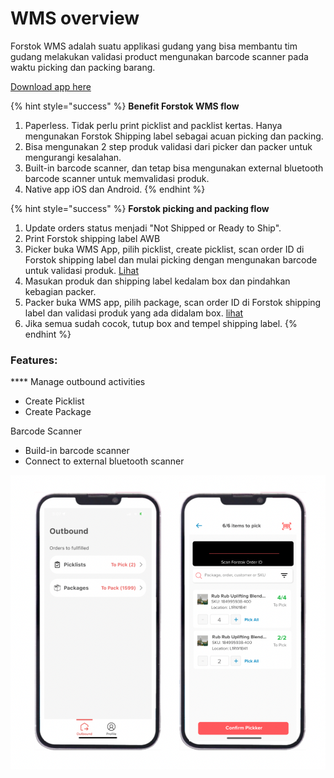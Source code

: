 # WMS overview

Forstok WMS adalah suatu applikasi gudang yang bisa membantu tim gudang melakukan validasi product mengunakan barcode scanner pada waktu picking dan packing barang.&#x20;

[Download app here](download-wms-app.md)

{% hint style="success" %}
**Benefit Forstok WMS flow**

1. Paperless. Tidak perlu print picklist and packlist kertas. Hanya mengunakan Forstok Shipping label sebagai acuan picking dan packing.
2. Bisa mengunakan 2 step produk validasi dari picker dan packer untuk mengurangi kesalahan.&#x20;
3. Built-in barcode scanner, dan tetap bisa mengunakan external bluetooth barcode scanner untuk memvalidasi produk.
4. Native app iOS dan Android.&#x20;
{% endhint %}

{% hint style="success" %}
**Forstok picking and packing flow**

1. &#x20;Update orders status menjadi "Not Shipped or Ready to Ship".&#x20;
2. Print Forstok shipping label AWB
3. Picker buka WMS App, pilih picklist, create picklist, scan order ID di Forstok shipping label dan mulai picking dengan mengunakan barcode untuk validasi produk. [Lihat](picklist.md)
4. Masukan produk dan shipping label kedalam box dan pindahkan kebagian packer.&#x20;
5. Packer buka WMS app, pilih package, scan order ID di Forstok shipping label dan  validasi produk yang ada didalam box. [lihat](package.md)
6. Jika semua sudah cocok, tutup box and tempel shipping label.
{% endhint %}

### Features:

&#x20;**** Manage outbound activities

* Create Picklist
* Create Package

Barcode Scanner

* Build-in barcode scanner
* Connect to external bluetooth scanner

![](<../../.gitbook/assets/Screen Shot 2022-03-22 at 4.42.12 PM (1).png>)
